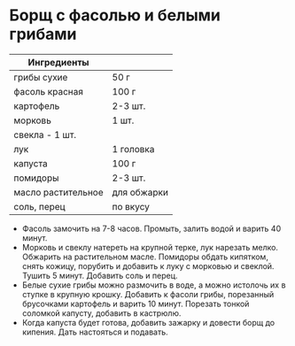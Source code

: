 # Борщ с фасолью и белыми грибами

|Ингредиенты||
|-|-|
|грибы сухие | 50 г|
|фасоль красная | 100 г|
|картофель | 2-3 шт.|
|морковь | 1 шт.|
|свекла - 1 шт.|
|лук | 1 головка|
|капуста | 100 г|
|помидоры | 2-3 шт.|
|масло растительное | для обжарки|
|соль, перец | по вкусу|

- Фасоль замочить на 7-8 часов. Промыть, залить водой и варить 40 минут.
- Морковь и свеклу натереть на крупной терке, лук нарезать мелко. Обжарить на растительном масле. Помидоры обдать кипятком, снять кожицу, порубить и добавить к луку с морковью и свеклой. Тушить 5 минут. Добавить соль и перец.
- Белые сухие грибы можно размочить в воде, а можно истолочь их в ступке в крупную крошку. Добавить к фасоли грибы, порезанный брусочками картофель и варить 10 минут. Порезать тонкой соломкой капусту, добавить в кастрюлю.
- Когда капуста будет готова, добавить зажарку и довести борщ до кипения. Дать настояться и подавать.


